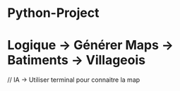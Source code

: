 # Python-Project
# Logique -> Générer Maps -> Batiments -> Villageois
// IA -> Utiliser terminal pour connaitre la map

